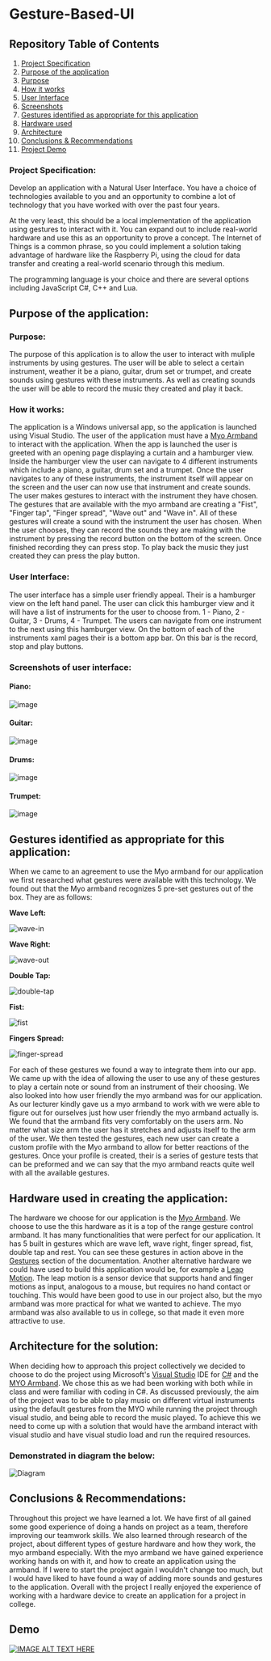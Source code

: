# **Gesture-Based-UI**

## **Repository Table of Contents**
1. [Project Specification](https://github.com/DonalMcGahon/Gesture-Based-UI-#project-specification)
1. [Purpose of the application](https://github.com/DonalMcGahon/Gesture-Based-UI-#purpose-of-the-application)
1. [Purpose](https://github.com/DonalMcGahon/Gesture-Based-UI-#purpose)
1. [How it works](https://github.com/DonalMcGahon/Gesture-Based-UI-#how-it-works)
1. [User Interface](https://github.com/DonalMcGahon/Gesture-Based-UI-#user-interface)
1. [Screenshots](https://github.com/DonalMcGahon/Gesture-Based-UI-#screenshots-of-user-interface)
1. [Gestures identified as appropriate for this application](https://github.com/DonalMcGahon/Gesture-Based-UI-#gestures-identified-as-appropriate-for-this-application)
1. [Hardware used](https://github.com/DonalMcGahon/Gesture-Based-UI-#hardware-used-in-creating-the-application)
1. [Architecture](https://github.com/DonalMcGahon/Gesture-Based-UI-#architecture-for-the-solution)
1. [Conclusions & Recommendations](https://github.com/DonalMcGahon/Gesture-Based-UI-#conclusions--recommendations)
1. [Project Demo](https://github.com/DonalMcGahon/Gesture-Based-UI-#Demo)

### **Project Specification:**
Develop an application with a Natural User Interface. You have a choice of technologies available to you and an opportunity to combine a lot of technology that you have worked with over the past four years.

At the very least, this should be a local implementation of the application using gestures to interact with it. You can expand out to include real-world hardware and use this as an opportunity to prove a concept. The Internet of Things is a common phrase, so you could implement a solution taking advantage of hardware like the Raspberry Pi, using the cloud for data transfer and creating a real-world scenario through this medium.

The programming language is your choice and there are several options including JavaScript C#, C++ and Lua.

## **Purpose of the application:**
### **Purpose:**

The purpose of this application is to allow the user to interact with muliple instruments by using gestures. The user will be able to select a certain instrument, weather it be a piano, guitar, drum set or trumpet, and create sounds using gestures with these instruments. As well as creating sounds the user will be able to record the music they created and play it back.

### **How it works:**

The application is a Windows universal app, so the application is launched using Visual Studio. The user of the application must have a [Myo Armband](https://www.myo.com/) to interact with the application. When the app is launched the user is greeted with an opening page displaying a curtain and a hamburger view. Inside the hamburger view the user can navigate to 4 different instruments which include a piano, a guitar, drum set and a trumpet. Once the user navigates to any of these instruments, the instrument itself will appear on the screen and the user can now use that instrument and create sounds. The user makes gestures to interact with the instrument they have chosen. The gestures that are available with the myo armband are creating a "Fist", "Finger tap", "Finger spread", "Wave out" and "Wave in". All of these gestures will create a sound with the instrument the user has chosen. When the user chooses, they can record the sounds they are making with the instrument by pressing the record button on the bottom of the screen. Once finished recording they can press stop. To play back the music they just created they can press the play button.

### **User Interface:**

The user interface has a simple user friendly appeal. Their is a hamburger view on the left hand panel. The user can click this hamburger view and it will have a list of instruments for the user to choose from. 1 - Piano, 2 - Guitar, 3 - Drums, 4 - Trumpet.
The users can navigate from one instrument to the next using this hamburger view.
On the bottom of each of the instruments xaml pages their is a bottom app bar. On this bar is the record, stop and play buttons.

### **Screenshots of user interface:**

#### Piano:

![image](https://user-images.githubusercontent.com/14197773/37923388-efae2726-3126-11e8-8b8c-20e329b557fe.png)

#### Guitar:
![image](https://user-images.githubusercontent.com/14197773/37923454-1221d7d0-3127-11e8-8add-7dda87f9ca88.png)

#### Drums:
![image](https://user-images.githubusercontent.com/14197773/37923517-35f6c1a2-3127-11e8-9cb0-12e3bcc0a4f3.png)

#### Trumpet:
![image](https://user-images.githubusercontent.com/14197773/37923597-68fcd942-3127-11e8-86c8-d7ef2496148b.png)


## **Gestures identified as appropriate for this application:**
When we came to an agreement to use the Myo armband for our application we first researched what gestures were available with this technology. We found out that the Myo armband recognizes 5 pre-set gestures out of the box. They are as follows:

**Wave Left:**

![wave-in](https://user-images.githubusercontent.com/14197773/37971999-3840b4e2-31cf-11e8-8550-de2a66a2a585.gif)

**Wave Right:**

![wave-out](https://user-images.githubusercontent.com/14197773/37972291-ed4c308c-31cf-11e8-885d-f7e915ed7cbb.gif)

**Double Tap:**

![double-tap](https://user-images.githubusercontent.com/14197773/37972557-84faf4b8-31d0-11e8-9211-99afe084e4ae.gif)

**Fist:**

![fist](https://user-images.githubusercontent.com/14197773/37973027-7d5e8dcc-31d1-11e8-835d-26a744925626.gif)

**Fingers Spread:**

![finger-spread](https://user-images.githubusercontent.com/14197773/37973242-f60c4e80-31d1-11e8-8dd7-21f12081fd84.gif)

For each of these gestures we found a way to integrate them into our app. We came up with the idea of allowing the user to use any of these gestures to play a certain note or sound from an instrument of their choosing.
We also looked into how user friendly the myo armband was for our application. As our lecturer kindly gave us a myo armband to work with we were able to figure out for ourselves just how user friendly the myo armband actually is. We found that the armband fits very comfortably on the users arm. No matter what size arm the user has it stretches and adjusts itself to the arm of the user. We then tested the gestures, each new user can create a custom profile with the Myo armband to allow for better reactions of the gestures. Once your profile is created, their is a series of gesture tests that can be preformed and we can say that the myo armband reacts quite well with all the available gestures.

## **Hardware used in creating the application:**
The hardware we choose for our application is the [Myo Armband](https://www.myo.com/). We choose to use the this hardware as it is a top of the range gesture control armband. It has many functionalities that were perfect for our application. It has 5 built in gestures which are wave left, wave right, finger spread, fist, double tap and rest. You can see these gestures in action above in the [Gestures](https://github.com/DonalMcGahon/Gesture-Based-UI-#gestures-identified-as-appropriate-for-this-application) section of the documentation. Another alternative hardware we could have used to build this application would be, for example a [Leap Motion](https://www.leapmotion.com/). The leap motion is a sensor device that supports hand and finger motions as input, analogous to a mouse, but requires no hand contact or touching. This would have been good to use in our project also, but the myo armband was more practical for what we wanted to achieve. The myo armband was also available to us in college, so that made it even more attractive to use.

## **Architecture for the solution:**
When deciding how to approach this project collectively we decided to choose to do the project using Microsoft's [Visual Studio](https://www.visualstudio.com/) IDE for [C#](https://en.wikipedia.org/wiki/C_Sharp_(programming_language)) and the [MYO Armband](https://www.myo.com/). We chose this as we had been working with both while in class and were familiar with coding in C#. As discussed previously, the aim of the project was to be able to play music on different virtual instruments using the default gestures from the MYO while running the project through visual studio, and being able to record the music played. To achieve this we need to come up with a solution that would have the armband interact with visual studio and have visual studio load and run the required resources.

### Demonstrated in diagram the below:

![Diagram](https://i.imgur.com/krKtXji.png "Architecture Diagram")


## **Conclusions & Recommendations:**
Throughout this project we have learned a lot. We have first of all gained some good experience of doing a hands on project as a team, therefore improving our teamwork skills. We also learned through research of the project, about different types of gesture hardware and how they work, the myo armband especially. With the myo armband we have gained experience working hands on with it, and how to create an application using the armband.
If I were to start the project again I wouldn't change too much, but I would have liked to have found a way of adding more sounds and gestures to the application. Overall with the project I really enjoyed the experience of working with a hardware device to create an application for a project in college.

## **Demo**
[![IMAGE ALT TEXT HERE](https://user-images.githubusercontent.com/14197773/39151193-70a6a918-473c-11e8-89bb-bd0b4086a95e.png)](https://www.youtube.com/watch?v=RpvSOTzMmvg)
